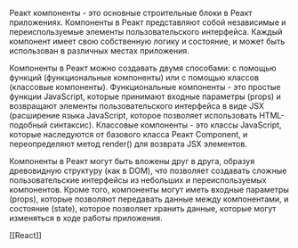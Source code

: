 Реакт компоненты - это основные строительные блоки в Реакт приложениях. Компоненты в Реакт представляют собой независимые и переиспользуемые элементы пользовательского интерфейса. Каждый компонент имеет свою собственную логику и состояние, и может быть использован в различных местах приложения.

Компоненты в Реакт можно создавать двумя способами: с помощью функций (функциональные компоненты) или с помощью классов (классовые компоненты). Функциональные компоненты - это простые функции JavaScript, которые принимают входные параметры (props) и возвращают элементы пользовательского интерфейса в виде JSX (расширение языка JavaScript, которое позволяет использовать HTML-подобный синтаксис). Классовые компоненты - это классы JavaScript, которые наследуются от базового класса Реакт Component, и переопределяют метод render() для возврата JSX элементов.

Компоненты в Реакт могут быть вложены друг в друга, образуя древовидную структуру (как в DOM), что позволяет создавать сложные пользовательские интерфейсы из небольших и переиспользуемых компонентов. Кроме того, компоненты могут иметь входные параметры (props), которые позволяют передавать данные между компонентами, и состояние (state), которое позволяет хранить данные, которые могут изменяться в ходе работы приложения.



[[React]]